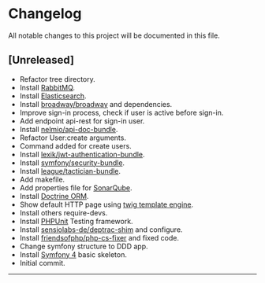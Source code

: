 # Changelog
All notable changes to this project will be documented in this file.

## [Unreleased]

 * Refactor tree directory.
 * Install [RabbitMQ](https://github.com/php-amqplib/RabbitMqBundle).
 * Install [Elasticsearch](https://github.com/elastic/elasticsearch-php).
 * Install [broadway/broadway](https://github.com/broadway/broadway) and dependencies.
 * Improve sign-in process, check if user is active before sign-in.
 * Add endpoint api-rest for sign-in user.
 * Install [nelmio/api-doc-bundle](https://github.com/nelmio/NelmioApiDocBundle).
 * Refactor User:create arguments.
 * Command added for create users.
 * Install [lexik/jwt-authentication-bundle](https://github.com/lexik/LexikJWTAuthenticationBundle).
 * Install [symfony/security-bundle](https://symfony.com/doc/current/security.html#installation).
 * Install [league/tactician-bundle](https://github.com/thephpleague/tactician-bundle).
 * Add makefile.
 * Add properties file for [SonarQube](https://www.sonarqube.org/).
 * Install [Doctrine ORM](https://www.doctrine-project.org/projects/orm.html).
 * Show default HTTP page using [twig template engine](https://twig.symfony.com/).
 * Install others require-devs.
 * Install [PHPUnit](https://phpunit.de/) Testing framework.
 * Install [sensiolabs-de/deptrac-shim](https://github.com/sensiolabs-de/deptrac-shim) and configure.
 * Install [friendsofphp/php-cs-fixer](https://github.com/FriendsOfPHP/PHP-CS-Fixer) and fixed code.
 * Change symfony structure to DDD app.
 * Install [Symfony 4](https://symfony.com/) basic skeleton.
 * Initial commit.
___

